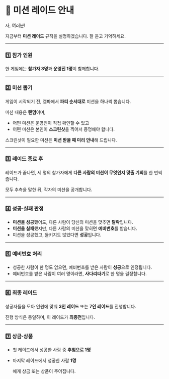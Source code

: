 # 🎯 **미션 레이드 안내**

자, 여러분!

지금부터 **미션 레이드** 규칙을 설명하겠습니다. 잘 듣고 기억하세요.

---

### 1️⃣ 참가 인원

한 게임에는 **참가자 3명**과 **운영진 1명**이 함께합니다.

---

### 2️⃣ 미션 뽑기

게임이 시작되기 전, 캠파에서 **파티 순서대로** 미션을 하나씩 뽑습니다.

미션 내용은 **랜덤**이며,

- 어떤 미션은 운영진이 직접 확인할 수 있고
- 어떤 미션은 본인이 **스크린샷**을 찍어서 증명해야 합니다.

스크린샷이 필요한 미션은 **미션 받을 때 미리 안내**해 드립니다.

---

### 3️⃣ 레이드 종료 후

레이드가 끝나면, 세 명의 참가자에게 **다른 사람의 미션이 무엇인지 맞출 기회**를 한 번씩 줍니다.

모두 추측을 말한 뒤, 각자의 미션을 공개합니다.

---

### 4️⃣ 성공·실패 판정

- **미션을 성공**했어도, 다른 사람이 당신의 미션을 맞추면 **탈락**입니다.
- **미션을 실패**했지만, 다른 사람의 미션을 맞히면 **예비번호**를 받습니다.
- 미션을 성공했고, 들키지도 않았다면 **성공**입니다.

---

### 5️⃣ 예비번호 처리

- 성공한 사람이 한 명도 없으면, 예비번호를 받은 사람이 **성공**으로 인정됩니다.
- 예비번호를 받은 사람이 여러 명이라면, **사다리타기**로 한 명을 결정합니다.

---

### 6️⃣ 최종 레이드

성공자들을 모아 인원에 맞춰 **3인 레이드** 또는 **7인 레이드**를 진행합니다.

진행 방식은 동일하며, 이 레이드가 **최종전**입니다.

---

### 7️⃣ 상금·상품

- 첫 레이드에서 성공한 사람 중 **추첨으로 1명**
- 마지막 레이드에서 성공한 사람 **1명**
    
    에게 상금 또는 상품이 주어집니다.
